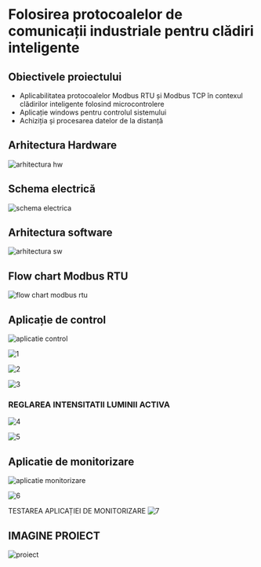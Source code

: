 # Folosirea protocoalelor de comunicații industriale pentru clădiri inteligente
## Obiectivele proiectului
  - Aplicabilitatea protocoalelor Modbus RTU și Modbus TCP în contexul clădirilor inteligente folosind microcontrolere
  - Aplicație windows pentru controlul sistemului 
  - Achiziția și procesarea datelor de la distanță


## Arhitectura Hardware 
![arhitectura hw](https://github.com/user-attachments/assets/a0c15bcf-e863-4648-90c9-03ea08d0d3ed)


## Schema electrică
![schema electrica](https://github.com/user-attachments/assets/443683c3-86f5-46d5-a4fe-2ad859652973)


## Arhitectura software
![arhitectura sw](https://github.com/user-attachments/assets/e6ee5a21-d8ea-4354-ae12-2f75f451d153)


## Flow chart Modbus RTU
![flow chart modbus rtu](https://github.com/user-attachments/assets/c08a3742-0cba-4714-bc93-5b1552cb5280)


## Aplicație de control
![aplicatie control](https://github.com/user-attachments/assets/21d4d180-5aaa-494b-8292-8f2e3f485ebe)

![1](https://github.com/user-attachments/assets/e37f0164-5701-4cfc-b92b-4387b8ab2ed6)

![2](https://github.com/user-attachments/assets/3a75b2e8-57d3-4858-86fe-46ce31153bbe)

![3](https://github.com/user-attachments/assets/46ac048b-15f9-4a01-a630-807e785b5639)

### REGLAREA INTENSITATII LUMINII ACTIVA
![4](https://github.com/user-attachments/assets/9f2d9a38-a1fa-41df-84f7-865f62b1b78a)

![5](https://github.com/user-attachments/assets/a731bec0-646d-4c8c-ae4e-405f2c8ed13d)


## Aplicatie de monitorizare
![aplicatie monitorizare](https://github.com/user-attachments/assets/9a947896-5cb1-4f38-a992-bb6962f7bc2f)

![6](https://github.com/user-attachments/assets/7175a5c2-0d0b-490f-861d-669cd87377f4)

TESTAREA APLICAȚIEI DE MONITORIZARE
![7](https://github.com/user-attachments/assets/7267c322-872b-4b1d-9440-bf8772e858a2)


## IMAGINE PROIECT 
![proiect](https://github.com/user-attachments/assets/63a42216-1cbf-46d2-a9d2-62af2c2f3104)
